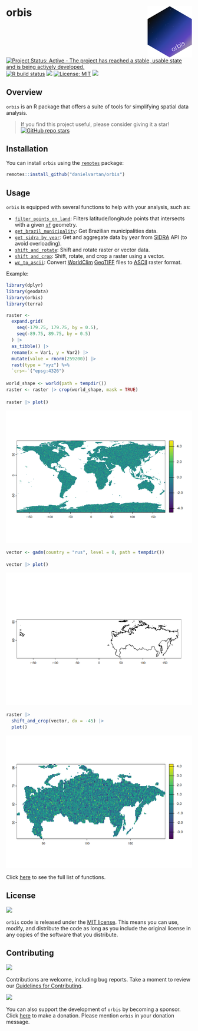 # orbis <a href = "https://danielvartan.github.io/brandr/"><img src = "man/figures/logo.png" align="right" width="120" /></a>

<!-- quarto render -->

<!-- badges: start -->
[![Project Status: Active - The project has reached a stable, usable
state and is being actively
developed.](https://www.repostatus.org/badges/latest/active.svg)](https://www.repostatus.org/#active)
[![R build
status](https://github.com/danielvartan/orbis/workflows/R-CMD-check.yaml/badge.svg)](https://github.com/danielvartan/orbis/actions)
[![](https://codecov.io/gh/danielvartan/orbis/branch/main/graph/badge.svg)](https://app.codecov.io/gh/danielvartan/orbis)
[![License:
MIT](https://img.shields.io/badge/license-MIT-green.svg)](https://choosealicense.com/licenses/mit/)
[![](https://img.shields.io/badge/Contributor%20Covenant-2.1-4baaaa.svg)](CODE_OF_CONDUCT.md)
<!-- badges: end -->

## Overview

`orbis` is an R package that offers a suite of tools for simplifying
spatial data analysis.

> If you find this project useful, please consider giving it a star!  
> [![GitHub repo
> stars](https://img.shields.io/github/stars/danielvartan/orbis)](https://github.com/danielvartan/orbis/)

## Installation

You can install `orbis` using the
[`remotes`](https://github.com/r-lib/remotes) package:

``` r
remotes::install_github("danielvartan/orbis")
```

## Usage

`orbis` is equipped with several functions to help with your analysis,
such as:

- [`filter_points_on_land`](https://danielvartan.github.io/orbis/reference/Filter_points_on_land.html):
  Filters latitude/longitude points that intersects with a given
  [`sf`](https://r-spatial.github.io/sf/) geometry.
- [`get_brazil_municipality`](https://danielvartan.github.io/orbis/reference/get_brazil_municipality.html):
  Get Brazilian municipalities data.
- [`get_sidra_by_year`](https://danielvartan.github.io/orbis/reference/get_sidra_by_year.html):
  Get and aggregate data by year from
  [SIDRA](https://sidra.ibge.gov.br/) API (to avoid overloading).
- [`shift_and_rotate`](https://danielvartan.github.io/orbis/reference/shift_and_rotate.html):
  Shift and rotate raster or vector data.
- [`shift and_crop`](https://danielvartan.github.io/orbis/reference/shift_and_crop.html):
  Shift, rotate, and crop a raster using a vector.
- [`wc_to_ascii`](https://danielvartan.github.io/orbis/reference/wc_to_ascii.html):
  Convert [WorldClim](https://worldclim.org/)
  [GeoTIFF](https://en.wikipedia.org/wiki/GeoTIFF) files to
  [ASCII](https://en.wikipedia.org/wiki/Esri_grid) raster format.

Example:

``` r
library(dplyr)
library(geodata)
library(orbis)
library(terra)
```

``` r
raster <-
  expand.grid(
    seq(-179.75, 179.75, by = 0.5),
    seq(-89.75, 89.75, by = 0.5)
  ) |>
  as_tibble() |>
  rename(x = Var1, y = Var2) |>
  mutate(value = rnorm(259200)) |>
  rast(type = "xyz") %>%
  `crs<-`("epsg:4326")

world_shape <- world(path = tempdir())
raster <- raster |> crop(world_shape, mask = TRUE)

raster |> plot()
```

![](man/figures/readme-shift-and-crop-1-1.png)

``` r
vector <- gadm(country = "rus", level = 0, path = tempdir())

vector |> plot()
```

![](man/figures/readme-shift-and-crop-2-1.png)

``` r
raster |>
  shift_and_crop(vector, dx = -45) |>
  plot()
```

![](man/figures/readme-shift-and-crop-3-1.png)

Click [here](https://danielvartan.github.io/orbis/reference/) to see the
full list of functions.

## License

[![](https://img.shields.io/badge/license-MIT-green.svg)](https://choosealicense.com/licenses/mit/)

`orbis` code is released under the [MIT
license](https://opensource.org/license/mit). This means you can use,
modify, and distribute the code as long as you include the original
license in any copies of the software that you distribute.

## Contributing

[![](https://img.shields.io/badge/Contributor%20Covenant-2.1-4baaaa.svg)](CODE_OF_CONDUCT.md)

Contributions are welcome, including bug reports. Take a moment to
review our [Guidelines for
Contributing](https://danielvartan.github.io/orbis/CONTRIBUTING.html).

[![](https://img.shields.io/static/v1?label=Sponsor&message=%E2%9D%A4&logo=GitHub&color=%23fe8e86)](https://github.com/sponsors/danielvartan)

You can also support the development of `orbis` by becoming a sponsor.
Click [here](https://github.com/sponsors/danielvartan) to make a
donation. Please mention `orbis` in your donation message.
